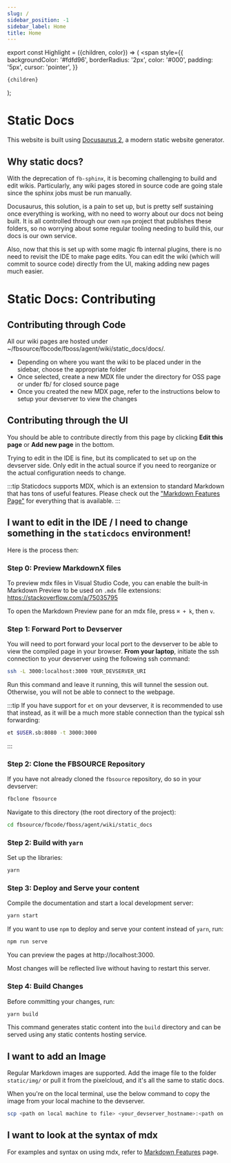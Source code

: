 ```yaml
---
slug: /
sidebar_position: -1
sidebar_label: Home
title: Home
---
```


export const Highlight = ({children, color}) => (
  <span
    style={{
      backgroundColor: '#fdfd96',
      borderRadius: '2px',
      color: '#000',
      padding: '5px',
      cursor: 'pointer',
    }}
  >
    {children}
  </span>
);


# Static Docs

This website is built using [Docusaurus 2](https://docusaurus.io/), a modern static website generator.


## Why static docs?

With the deprecation of `fb-sphinx`, it is becoming challenging to build and edit wikis. Particularly, any wiki pages stored in source code are going stale since the sphinx jobs must be run manually.

Docusaurus, this solution, is a pain to set up, but is pretty self sustaining once everything is working, with no need to worry about our docs not being built. It is all controlled through our own `npm` project that publishes these folders, so no worrying about some regular tooling needing to build this, our docs is our own service.

Also, now that this is set up with some magic fb internal plugins, there is no need to revisit the IDE to make page edits. You can edit the wiki (which will commit to source code) directly from the UI, making adding new pages much easier.


# Static Docs: Contributing

## Contributing through Code
All our wiki pages are hosted under ~/fbsource/fbcode/fboss/agent/wiki/static_docs/docs/. 
* Depending on where you want the wiki to be placed under in the sidebar, choose the appropriate folder
* Once selected, create a new MDX file under the directory for OSS page or under fb/ for closed source page
* Once you created the new MDX page, refer to the instructions below to setup your devserver to view the changes
## Contributing through the UI

You should be able to contribute directly from this page by clicking **Edit this page** or **Add new page** in the bottom.

Trying to edit in the IDE is fine, but its complicated to set up on the devserver side. Only edit in the actual source if you need to reorganize or the actual configuration needs to change.

:::tip
Staticdocs supports MDX, which is an extension to standard Markdown that has tons of useful features. Please check out the ["Markdown Features Page"](https://www.internalfb.com/intern/staticdocs/staticdocs/docs/documenting/markdown-features/) for everything that is available.
:::


## I want to edit in the IDE / I need to change something in the `staticdocs` environment!

Here is the process then:

### Step 0: Preview MarkdownX files

To preview mdx files in Visual Studio Code, you can enable the built-in Markdown Preview to be used on `.mdx` file extensions: https://stackoverflow.com/a/75035795

To open the Markdown Preview pane for an mdx file, press `⌘ + k`, then `v`.


### Step 1: Forward Port to Devserver

You will need to port forward your local port to the devserver to be able to view the compiled page in your browser. <Highlight>**From your laptop**</Highlight>, initiate the ssh connection to your devserver using the following ssh command:
```bash
ssh -L 3000:localhost:3000 YOUR_DEVSERVER_URI
```

Run this command and leave it running, this will tunnel the session out. Otherwise, you will not be able to connect to the webpage.

:::tip
If you have support for `et` on your devserver, it is recommended to use that instead, as it will be a much more stable connection than the typical ssh forwarding:
```bash
et $USER.sb:8080 -t 3000:3000
```
:::


### Step 2: Clone the FBSOURCE Repository

If you have not already cloned the `fbsource` repository, do so in your devserver:
```bash
fbclone fbsource
```

Navigate to this directory (the root directory of the project):
```bash
cd fbsource/fbcode/fboss/agent/wiki/static_docs
```

### Step 2: Build with `yarn`

Set up the libraries:
```bash
yarn
```

### Step 3: Deploy and Serve your content

Compile the documentation and start a local development server:
```bash
yarn start
```

If you want to use `npm` to deploy and serve your content instead of `yarn`, run:
```bash
npm run serve
```

You can preview the pages at http://localhost:3000.

Most changes will be reflected live without having to restart this server.


### Step 4: Build Changes

Before committing your changes, run:
```bash
yarn build
```

This command generates static content into the `build` directory and can be served using any static contents hosting service.



## I want to add an Image

Regular Markdown images are supported. Add the image file to the folder `static/img/` or pull it from the pixelcloud, and it's all the same to static docs.

When you're on the local terminal, use the below command to copy the image from your local machine to the devserver.

```bash
scp <path on local machine to file> <your_devserver_hostname>:<path on devserver>
```

## I want to look at the syntax of mdx

For examples and syntax on using mdx, refer to [Markdown Features](https://staticdocs.internalfb.com/staticdocs/docs/documenting/markdown-features/) page.
